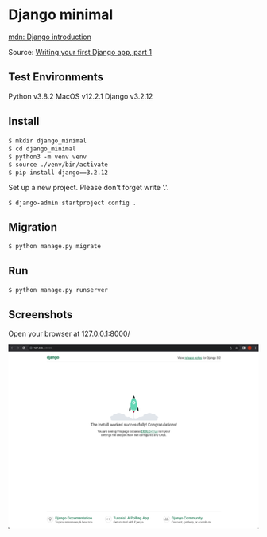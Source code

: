 # Django minimal

[mdn: Django introduction](https://developer.mozilla.org/en-US/docs/Learn/Server-side/Django/Introduction)

Source: [Writing your first Django app, part 1](https://docs.djangoproject.com/en/3.2/intro/tutorial01/)


## Test Environments
Python v3.8.2
MacOS v12.2.1
Django v3.2.12

## Install
```shell
$ mkdir django_minimal
$ cd django_minimal
$ python3 -m venv venv
$ source ./venv/bin/activate
$ pip install django==3.2.12
```

Set up a new project. Please don't forget write '.'.
```shell
$ django-admin startproject config .
```

## Migration
```shell
$ python manage.py migrate
```

## Run
```shell
$ python manage.py runserver
```

## Screenshots
Open your browser at 127.0.0.1:8000/

![127.0.0.1:8000](screenshots/localhost8000.png)
